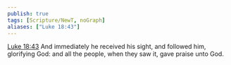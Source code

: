 ```yaml
---
publish: true
tags: [Scripture/NewT, noGraph]
aliases: ["Luke 18:43"]
---
```

[Luke 18:43](https://churchofjesuschrist.org/study/scriptures/nt/luke/18?lang=eng&id=p43#p43) And immediately he received his sight, and followed him, glorifying God: and all the people, when they saw it, gave praise unto God.




